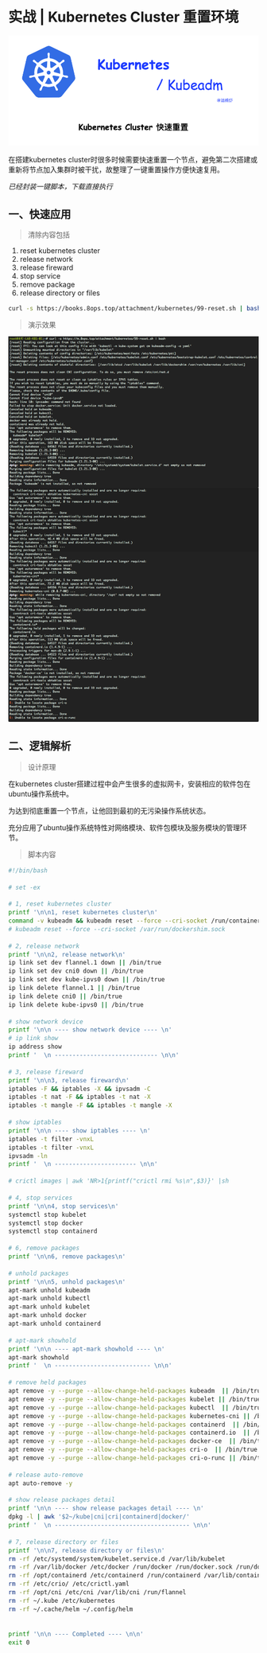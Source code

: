 # 实战 | Kubernetes Cluster 重置环境

![reset](../images/kubernetes/cover/02-cluster-reset.png)



在搭建kubernetes cluster时很多时候需要快速重置一个节点，避免第二次搭建或重新将节点加入集群时被干扰，故整理了一键重置操作方便快速复用。



*已经封装一键脚本，下载直接执行*

## 一、快速应用

> 清除内容包括

1. reset kubernetes cluster 
2. release network
3. release fireward
4. stop service
5. remove package
6. release directory or files

```bash
curl -s https://books.8ops.top/attachment/kubernetes/99-reset.sh | bash
```



> 演示效果

![kubernetes cluster reset](../images/kubernetes/screen/02-reset.png)



## 二、逻辑解析

> 设计原理

在kubernetes cluster搭建过程中会产生很多的虚拟网卡，安装相应的软件包在ubuntu操作系统中。

为达到彻底重置一个节点，让他回到最初的无污染操作系统状态。

充分应用了ubuntu操作系统特性对网络模块、软件包模块及服务模块的管理环节。



> 脚本内容

```Bash
#!/bin/bash

# set -ex

# 1, reset kubernetes cluster 
printf '\n\n1, reset kubernetes cluster\n'
command -v kubeadm && kubeadm reset --force --cri-socket /run/containerd/containerd.sock
# kubeadm reset --force --cri-socket /var/run/dockershim.sock

# 2, release network
printf '\n\n2, release network\n'
ip link set dev flannel.1 down || /bin/true
ip link set dev cni0 down || /bin/true
ip link set dev kube-ipvs0 down || /bin/true
ip link delete flannel.1 || /bin/true
ip link delete cni0 || /bin/true
ip link delete kube-ipvs0 || /bin/true

# show network device
printf '\n\n ---- show network device ---- \n'
# ip link show
ip address show
printf '  \n ----------------------------- \n\n'

# 3, release fireward
printf '\n\n3, release fireward\n'
iptables -F && iptables -X && ipvsadm -C
iptables -t nat -F && iptables -t nat -X
iptables -t mangle -F && iptables -t mangle -X

# show iptables
printf '\n\n ---- show iptables ---- \n'
iptables -t filter -vnxL
iptables -t filter -vnxL
ipvsadm -ln
printf '  \n ----------------------- \n\n'

# crictl images | awk 'NR>1{printf("crictl rmi %s\n",$3)}' |sh

# 4, stop services
printf '\n\n4, stop services\n'
systemctl stop kubelet
systemctl stop docker
systemctl stop containerd

# 6, remove packages
printf '\n\n6, remove packages\n'

# unhold packages
printf '\n\n5, unhold packages\n'
apt-mark unhold kubeadm
apt-mark unhold kubectl
apt-mark unhold kubelet
apt-mark unhold docker
apt-mark unhold containerd

# apt-mark showhold
printf '\n\n ---- apt-mark showhold ---- \n'
apt-mark showhold
printf '  \n --------------------------- \n\n'

# remove held packages
apt remove -y --purge --allow-change-held-packages kubeadm  || /bin/true
apt remove -y --purge --allow-change-held-packages kubelet || /bin/true
apt remove -y --purge --allow-change-held-packages kubectl  || /bin/true
apt remove -y --purge --allow-change-held-packages kubernetes-cni || /bin/true
apt remove -y --purge --allow-change-held-packages containerd  || /bin/true
apt remove -y --purge --allow-change-held-packages containerd.io  || /bin/true # deprecated
apt remove -y --purge --allow-change-held-packages docker-ce  || /bin/true.    # deprecated
apt remove -y --purge --allow-change-held-packages cri-o  || /bin/true
apt remove -y --purge --allow-change-held-packages cri-o-runc || /bin/true

# release auto-remove
apt auto-remove -y

# show release packages detail
printf '\n\n ---- show release packages detail ---- \n'
dpkg -l | awk '$2~/kube|cni|cri|containerd|docker/'
printf '  \n -------------------------------------- \n\n'

# 7, release directory or files
printf '\n\n7, release directory or files\n'
rm -rf /etc/systemd/system/kubelet.service.d /var/lib/kubelet
rm -rf /var/lib/docker /etc/docker /run/docker /run/docker.sock /run/dockershim.sock
rm -rf /opt/containerd /etc/containerd /run/containerd /var/lib/containerd
rm -rf /etc/crio/ /etc/crictl.yaml
rm -rf /opt/cni /etc/cni /var/lib/cni /run/flannel
rm -rf ~/.kube /etc/kubernetes
rm -rf ~/.cache/helm ~/.config/helm


printf '\n\n ---- Completed ---- \n\n'
exit 0
```

